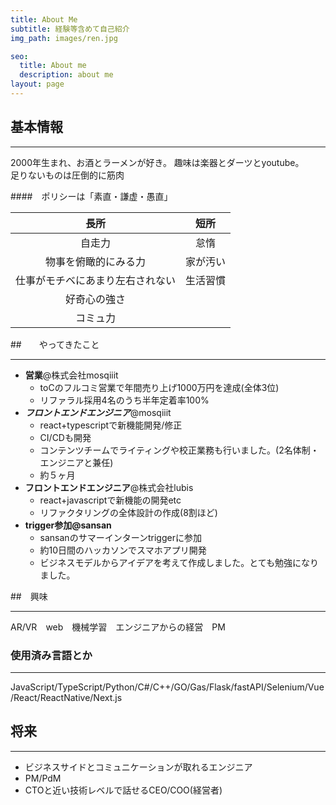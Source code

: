 ```yaml
---
title: About Me
subtitle: 経験等含めて自己紹介
img_path: images/ren.jpg

seo:
  title: About me
  description: about me
layout: page
---
```


## 基本情報　
<hr/>

2000年生まれ、お酒とラーメンが好き。 趣味は楽器とダーツとyoutube。<br/>
足りないものは圧倒的に筋肉<br/>

####　ポリシーは「素直・謙虚・愚直」

| 長所 | 短所 | 
| :-: | :-: |
|自走力|怠惰|
|物事を俯瞰的にみる力|家が汚い|
|仕事がモチベにあまり左右されない|生活習慣|
|好奇心の強さ| 
|コミュ力|

##　　やってきたこと
<hr/>

* **営業**@株式会社mosqiiit
  * toCのフルコミ営業で年間売り上げ1000万円を達成(全体3位)
  * リファラル採用4名のうち半年定着率100%
* ***フロントエンドエンジニア***@mosqiiit
  * react+typescriptで新機能開発/修正
  * CI/CDも開発
  * コンテンツチームでライティングや校正業務も行いました。(2名体制・エンジニアと兼任)
  * 約５ヶ月
* **フロントエンドエンジニア**@株式会社lubis
  * react+javascriptで新機能の開発etc
  * リファクタリングの全体設計の作成(8割ほど)
* **trigger参加@sansan**
  * sansanのサマーインターンtriggerに参加
  * 約10日間のハッカソンでスマホアプリ開発
  * ビジネスモデルからアイデアを考えて作成しました。とても勉強になりました。

##　興味
<hr/>
AR/VR　web　機械学習　エンジニアからの経営　PM

### 使用済み言語とか
<hr/>
JavaScript/TypeScript/Python/C#/C++/GO/Gas/Flask/fastAPI/Selenium/Vue/React/ReactNative/Next.js

## 将来
<hr/>

* ビジネスサイドとコミュニケーションが取れるエンジニア
* PM/PdM
* CTOと近い技術レベルで話せるCEO/COO(経営者)
